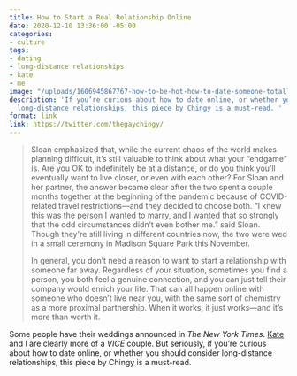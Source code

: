 ```yaml
---
title: How to Start a Real Relationship Online
date: 2020-12-10 13:36:00 -05:00
categories:
- culture
tags:
- dating
- long-distance relationships
- kate
- me
image: "/uploads/1606945867767-how-to-be-hot-how-to-date-someone-totally-onlinehf.jpeg.webp"
description: 'If you’re curious about how to date online, or whether you should consider
  long-distance relationships, this piece by Chingy is a must-read. '
format: link
link: https://twitter.com/thegaychingy/
---
```


> Sloan emphasized that, while the current chaos of the world makes planning difficult, it’s still valuable to think about what your “endgame” is. Are you OK to indefinitely be at a distance, or do you think you’ll eventually want to live closer, or even with each other? For Sloan and her partner, the answer became clear after the two spent a couple months together at the beginning of the pandemic because of COVID-related travel restrictions—and they decided to choose both. “I knew this was the person I wanted to marry, and I wanted that so strongly that the odd circumstances didn’t even bother me.” said Sloan. Though they're still living in different countries now, the two were wed in a small ceremony in Madison Square Park this November. 
> 
> In general, you don’t need a reason to want to start a relationship with someone far away. Regardless of your situation, sometimes you find a person, you both feel a genuine connection, and you can just tell their company would enrich your life. That can all happen online with someone who doesn’t live near you, with the same sort of chemistry as a more proximal partnership. When it works, it just works—and it’s more than worth it.

Some people have their weddings announced in _The New York Times_. [Kate](https://twitter.com/girly_juice/) and I are clearly more of a _VICE_ couple. But seriously, if you’re curious about how to date online, or whether you should consider long-distance relationships, this piece by Chingy is a must-read. 